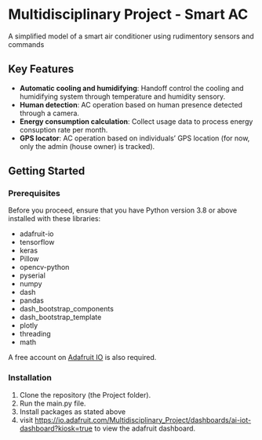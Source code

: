 # Multidisciplinary Project - Smart AC

A simplified model of a smart air conditioner using rudimentory sensors and commands

## Key Features

- **Automatic cooling and humidifying**: Handoff control the cooling and humidifying system through temperature and humidity
sensory.
- **Human detection**: AC operation based on human presence detected through a camera.
- **Energy consumption calculation**: Collect usage data to process energy consuption rate per month.
- **GPS locator**: AC operation based on individuals’ GPS location (for now, only the admin
(house owner) is tracked).

## Getting Started
### Prerequisites

Before you proceed, ensure that you have Python version 3.8 or above installed with these libraries:

- adafruit-io
- tensorflow
- keras
- Pillow
- opencv-python
- pyserial
- numpy
- dash
- pandas
- dash_bootstrap_components
- dash_bootstrap_template
- plotly 
- threading
- math

A free account on [Adafruit IO](https://io.adafruit.com/) is also required.  

### Installation

1. Clone the repository (the Project folder).
2. Run the main.py file.
3. Install packages as stated above
4. visit https://io.adafruit.com/Multidisciplinary_Project/dashboards/ai-iot-dashboard?kiosk=true to view the adafruit dashboard.
